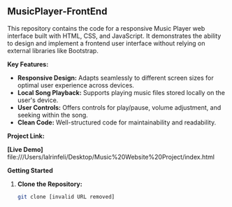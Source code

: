 ## MusicPlayer-FrontEnd

This repository contains the code for a responsive Music Player web interface built with HTML, CSS, and JavaScript. It demonstrates the ability to design and implement a frontend user interface without relying on external libraries like Bootstrap.

**Key Features:**

* **Responsive Design:** Adapts seamlessly to different screen sizes for optimal user experience across devices.
* **Local Song Playback:** Supports playing music files stored locally on the user's device.
* **User Controls:** Offers controls for play/pause, volume adjustment, and seeking within the song.
* **Clean Code:** Well-structured code for maintainability and readability.

**Project Link:**

**[Live Demo]** file:///Users/lalrinfeli/Desktop/Music%20Website%20Project/index.html

**Getting Started**

1. **Clone the Repository:**

   ```bash
   git clone [invalid URL removed]

